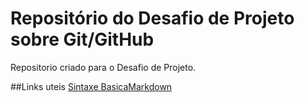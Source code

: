 # Repositório do Desafio de Projeto sobre Git/GitHub
Repositorio criado para o Desafio de Projeto.

##Links uteis
[Sintaxe BasicaMarkdown](https://www.markdownguide.org/basic-syntax/)
